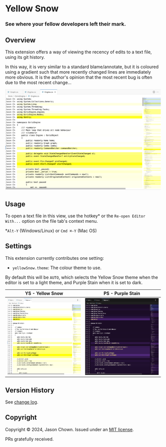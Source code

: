 # Yellow Snow

### See where your fellow developers left their mark.

## Overview

This extension offers a way of viewing the recency of edits to a text file, using its git history.

In this way, it is very similar to a standard blame/annotate, but it is coloured using a gradient such that more recently changed lines are immediately more obvious. It is the author's opinion that the most recent bug is often due to the most recent change...

![Yellow Snow](https://raw.githubusercontent.com/jchown/yellow-snow-vscode/main/src/images/yellow_snow.png)

## Usage

To open a text file in this view, use the hotkey* or the `Re-open Editor With...` option on the file tab's context menu. 

*`Alt-Y` (Windows/Linux) or `Cmd ⌘-Y` (Mac OS)

## Settings

This extension currently contributes one setting:

* `yellowSnow.theme`: The colour theme to use.

By default this will be `AUTO`, which selects the Yellow Snow theme when the editor is set to a light theme, and Purple Stain when it is set to dark.

|YS - Yellow Snow|PS - Purple Stain|
|-|-|
|<img src="https://raw.githubusercontent.com/jchown/yellow-snow-vscode/main/src/images/yellow_snow.png" width=385 height=249>|<img src="https://raw.githubusercontent.com/jchown/yellow-snow-vscode/main/src/images/purple_stain.png" width=385 height=249>|

## Version History

See <a href="https://github.com/jchown/yellow-snow-vscode/blob/main/CHANGELOG.md">change log</a>.

## Copyright

Copyright &copy; 2024, Jason Chown. Issued under an <a href="https://github.com/jchown/yellow-snow-vscode/blob/main/LICENSE.md">MIT license</a>. 

PRs gratefully received.